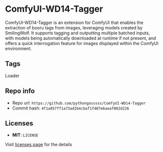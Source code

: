 # ComfyUI-WD14-Tagger
ComfyUI-WD14-Tagger is an extension for ComfyUI that enables the extraction of booru tags from images, leveraging models created by SmilingWolf. It supports tagging and outputting multiple batched inputs, with models being automatically downloaded at runtime if not present, and offers a quick interrogation feature for images displayed within the ComfyUI environment.

## Tags
Loader

## Repo info
- Repo url: `https://github.com/pythongosssss/ComfyUI-WD14-Tagger`
- Commit hash: `4f1a857ff1a73ad2b4cbaf1f487e6aeaf802d226`

## Licenses
- **MIT**: `LICENSE`

Visit [licenses page](licenses.md) for the details
